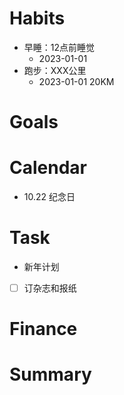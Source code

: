 
# Habits
- 早睡：12点前睡觉
	- 2023-01-01
- 跑步：XXX公里
	- 2023-01-01 20KM

# Goals

# Calendar
- 10.22 纪念日

# Task
- 新年计划
- [ ] 订杂志和报纸


# Finance


# Summary